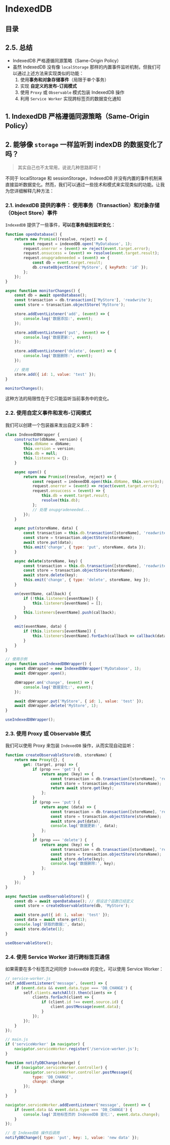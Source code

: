 
# IndexedDB



## 目录
<!-- toc -->
 ## 2.5. 总结 

-  IndexedDB 严格遵循同源策略（Same-Origin Policy）
- 虽然 IndexedDB 没有像 `localStorage` 那样的内置事件监听机制，但我们可以通过上述方法来实现类似的功能：
	1. 使用**事务和对象存储事件**（局限于单个事务）
	2. 实现 **自定义的发布-订阅模式**
	3. 使用 `Proxy` 或 `Observable` 模式包装 IndexedDB 操作
	4. 利用 `Service Worker` 实现跨标签页的数据变化通知

## 1. IndexedDB 严格遵循同源策略（Same-Origin Policy）

## 2. 能够像 `storage` 一样监听到 indexDB 的数据变化了吗？

> 其实自己也不太常用，说说几种思路即可！

不同于 localStorage 和 sessionStorage，IndexedDB 并没有内置的事件机制来直接监听数据变化。然而，我们可以通过一些技术和模式来实现类似的功能。让我为您详细解释几种方法：

### 2.1. indexdDB 提供的事件： 使用事务（Transaction）和对象存储（Object Store）事件

`IndexedDB` 提供了一些事件，**可以在事务级别监听变化**：

```javascript
function openDatabase() {
    return new Promise((resolve, reject) => {
        const request = indexedDB.open('MyDatabase', 1);
        request.onerror = (event) => reject(event.target.error);
        request.onsuccess = (event) => resolve(event.target.result);
        request.onupgradeneeded = (event) => {
            const db = event.target.result;
            db.createObjectStore('MyStore', { keyPath: 'id' });
        };
    });
}

async function monitorChanges() {
    const db = await openDatabase();
    const transaction = db.transaction(['MyStore'], 'readwrite');
    const store = transaction.objectStore('MyStore');

    store.addEventListener('add', (event) => {
        console.log('数据添加:', event);
    });

    store.addEventListener('put', (event) => {
        console.log('数据更新:', event);
    });

    store.addEventListener('delete', (event) => {
        console.log('数据删除:', event);
    });

    // 使用
    store.add({ id: 1, value: 'test' });
}

monitorChanges();
```

这种方法的局限性在于它只能监听当前事务中的变化。

### 2.2. 使用自定义事件和发布-订阅模式

我们可以创建一个包装器来发出自定义事件：

```javascript
class IndexedDBWrapper {
    constructor(dbName, version) {
        this.dbName = dbName;
        this.version = version;
        this.db = null;
        this.listeners = {};
    }

    async open() {
        return new Promise((resolve, reject) => {
            const request = indexedDB.open(this.dbName, this.version);
            request.onerror = (event) => reject(event.target.error);
            request.onsuccess = (event) => {
                this.db = event.target.result;
                resolve(this.db);
            };
            // 处理 onupgradeneeded...
        });
    }

    async put(storeName, data) {
        const transaction = this.db.transaction([storeName], 'readwrite');
        const store = transaction.objectStore(storeName);
        await store.put(data);
        this.emit('change', { type: 'put', storeName, data });
    }

    async delete(storeName, key) {
        const transaction = this.db.transaction([storeName], 'readwrite');
        const store = transaction.objectStore(storeName);
        await store.delete(key);
        this.emit('change', { type: 'delete', storeName, key });
    }

    on(eventName, callback) {
        if (!this.listeners[eventName]) {
            this.listeners[eventName] = [];
        }
        this.listeners[eventName].push(callback);
    }

    emit(eventName, data) {
        if (this.listeners[eventName]) {
            this.listeners[eventName].forEach(callback => callback(data));
        }
    }
}

// 使用示例
async function useIndexedDBWrapper() {
    const dbWrapper = new IndexedDBWrapper('MyDatabase', 1);
    await dbWrapper.open();

    dbWrapper.on('change', (event) => {
        console.log('数据变化:', event);
    });

    await dbWrapper.put('MyStore', { id: 1, value: 'test' });
    await dbWrapper.delete('MyStore', 1);
}

useIndexedDBWrapper();
```

### 2.3. 使用 Proxy 或 Observable 模式

我们可以使用 Proxy 来包装 `IndexedDB` 操作，从而实现自动监听：

```javascript
function createObservableStore(db, storeName) {
    return new Proxy({}, {
        get: (target, prop) => {
            if (prop === 'get') {
                return async (key) => {
                    const transaction = db.transaction([storeName], 'readonly');
                    const store = transaction.objectStore(storeName);
                    return await store.get(key);
                };
            }
            if (prop === 'put') {
                return async (data) => {
                    const transaction = db.transaction([storeName], 'readwrite');
                    const store = transaction.objectStore(storeName);
                    await store.put(data);
                    console.log('数据更新:', data);
                };
            }
            if (prop === 'delete') {
                return async (key) => {
                    const transaction = db.transaction([storeName], 'readwrite');
                    const store = transaction.objectStore(storeName);
                    await store.delete(key);
                    console.log('数据删除:', key);
                };
            }
        }
    });
}

async function useObservableStore() {
    const db = await openDatabase(); // 假设这个函数已经定义
    const store = createObservableStore(db, 'MyStore');

    await store.put({ id: 1, value: 'test' });
    const data = await store.get(1);
    console.log('获取的数据:', data);
    await store.delete(1);
}

useObservableStore();
```

### 2.4. 使用 Service Worker 进行跨标签页通信

如果需要在多个标签页之间同步 `IndexedDB` 的变化，可以使用 Service Worker：

```javascript
// service-worker.js
self.addEventListener('message', (event) => {
    if (event.data && event.data.type === 'DB_CHANGE') {
        self.clients.matchAll().then(clients => {
            clients.forEach(client => {
                if (client.id !== event.source.id) {
                    client.postMessage(event.data);
                }
            });
        });
    }
});

// main.js
if ('serviceWorker' in navigator) {
    navigator.serviceWorker.register('/service-worker.js');
}

function notifyDBChange(change) {
    if (navigator.serviceWorker.controller) {
        navigator.serviceWorker.controller.postMessage({
            type: 'DB_CHANGE',
            change: change
        });
    }
}

navigator.serviceWorker.addEventListener('message', (event) => {
    if (event.data && event.data.type === 'DB_CHANGE') {
        console.log('其他标签页的 IndexedDB 变化:', event.data.change);
    }
});

// 在 IndexedDB 操作后调用
notifyDBChange({ type: 'put', key: 1, value: 'new data' });
```

